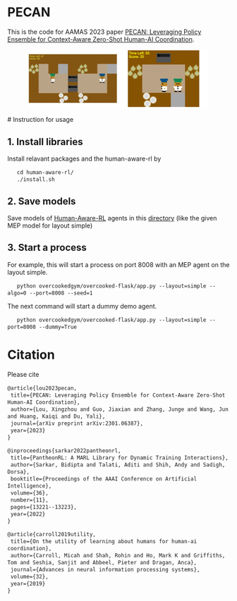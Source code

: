 # PECAN
This is the code for AAMAS 2023 paper [PECAN: Leveraging Policy Ensemble for Context-Aware Zero-Shot Human-AI Coordination](https://arxiv.org/abs/2301.06387).
<p align="center">
  <img src="pecan_uni.gif" width="40%">
  <img src="pecan_simple.gif" width="40%">
  <br>
</p>
# Instruction for usage

## 1. Install libraries
Install relavant packages and the human-aware-rl by
 ```shell
    cd human-aware-rl/
    ./install.sh
```

## 2. Save models
Save models of [Human-Aware-RL](https://github.com/HumanCompatibleAI/human_aware_rl/tree/neurips2019) agents in this [directory](https://github.com/LxzGordon/pecan_human_AI_coordination/tree/master/models) (like the given MEP model for layout simple)
## 3. Start a process
For example, this will start a process on port 8008 with an MEP agent on the layout simple.
 ```shell
    python overcookedgym/overcooked-flask/app.py --layout=simple --algo=0 --port=8008 --seed=1
```

The next command will start a dummy demo agent.
 ```shell
    python overcookedgym/overcooked-flask/app.py --layout=simple --port=8008 --dummy=True
```

# Citation
Please cite
 ```
@article{lou2023pecan,
  title={PECAN: Leveraging Policy Ensemble for Context-Aware Zero-Shot Human-AI Coordination},
  author={Lou, Xingzhou and Guo, Jiaxian and Zhang, Junge and Wang, Jun and Huang, Kaiqi and Du, Yali},
  journal={arXiv preprint arXiv:2301.06387},
  year={2023}
}
 ```

 ```
 @inproceedings{sarkar2022pantheonrl,
  title={PantheonRL: A MARL Library for Dynamic Training Interactions},
  author={Sarkar, Bidipta and Talati, Aditi and Shih, Andy and Sadigh, Dorsa},
  booktitle={Proceedings of the AAAI Conference on Artificial Intelligence},
  volume={36},
  number={11},
  pages={13221--13223},
  year={2022}
}
 ```

 ```
@article{carroll2019utility,
  title={On the utility of learning about humans for human-ai coordination},
  author={Carroll, Micah and Shah, Rohin and Ho, Mark K and Griffiths, Tom and Seshia, Sanjit and Abbeel, Pieter and Dragan, Anca},
  journal={Advances in neural information processing systems},
  volume={32},
  year={2019}
}
 ```
